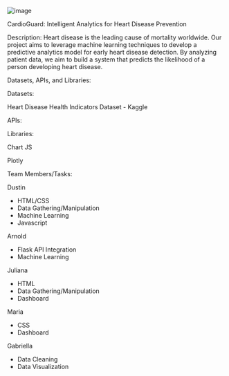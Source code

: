 ![image](https://github.com/Dustin-Sheets/Project_4/assets/137246036/9dd96652-0b77-4726-88de-647413c012f5)

CardioGuard: Intelligent Analytics for Heart Disease Prevention

Description:
Heart disease is the leading cause of mortality worldwide. Our project aims to leverage machine learning techniques to develop a predictive analytics model for early heart disease detection. By analyzing patient data, we aim to build a system that predicts the likelihood of a person developing heart disease.

Datasets, APIs, and Libraries:

Datasets:

Heart Disease Health Indicators Dataset - Kaggle

APIs:

Libraries:

Chart JS

Plotly

Team Members/Tasks:

Dustin
- HTML/CSS
- Data Gathering/Manipulation
- Machine Learning
- Javascript

Arnold
- Flask API Integration
- Machine Learning

Juliana
- HTML
- Data Gathering/Manipulation
- Dashboard
  
Maria
- CSS
- Dashboard
  
Gabriella
- Data Cleaning
- Data Visualization 
